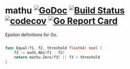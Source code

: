 # mathu [![GoDoc](https://godoc.org/github.com/clavoie/mathu?status.svg)](http://godoc.org/github.com/clavoie/mathu) [![Build Status](https://travis-ci.org/clavoie/mathu.svg?branch=master)](https://travis-ci.org/clavoie/mathu) [![codecov](https://codecov.io/gh/clavoie/mathu/branch/master/graph/badge.svg)](https://codecov.io/gh/clavoie/mathu) [![Go Report Card](https://goreportcard.com/badge/github.com/clavoie/mathu)](https://goreportcard.com/report/github.com/clavoie/mathu)

Epsilon definitions for Go.

```go

func Equal(f1, f2, threshold float64) bool {
	f3 := math.Abs(f1 - f2)
	return mathu.Zero(f3) || f3 < threshold
}
```
